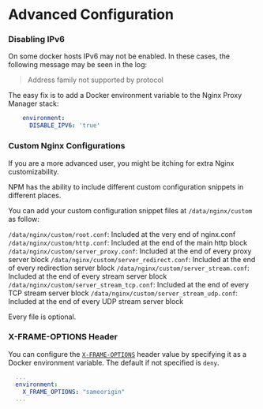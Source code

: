 # Advanced Configuration

### Disabling IPv6

On some docker hosts IPv6 may not be enabled. In these cases, the following message may be seen in the log:

> Address family not supported by protocol

The easy fix is to add a Docker environment variable to the Nginx Proxy Manager stack:

```yml
    environment:
      DISABLE_IPV6: 'true'
```


### Custom Nginx Configurations

If you are a more advanced user, you might be itching for extra Nginx customizability.

NPM has the ability to include different custom configuration snippets in different places.

You can add your custom configuration snippet files at `/data/nginx/custom` as follow:

`/data/nginx/custom/root.conf`: Included at the very end of nginx.conf
`/data/nginx/custom/http.conf`: Included at the end of the main http block
`/data/nginx/custom/server_proxy.conf`: Included at the end of every proxy server block
`/data/nginx/custom/server_redirect.conf`: Included at the end of every redirection server block
`/data/nginx/custom/server_stream.conf`: Included at the end of every stream server block
`/data/nginx/custom/server_stream_tcp.conf`: Included at the end of every TCP stream server block
`/data/nginx/custom/server_stream_udp.conf`: Included at the end of every UDP stream server block

Every file is optional.


### X-FRAME-OPTIONS Header

You can configure the [`X-FRAME-OPTIONS`](https://developer.mozilla.org/en-US/docs/Web/HTTP/Headers/X-Frame-Options) header
value by specifying it as a Docker environment variable. The default if not specified is `deny`.

```yml
  ...
  environment:
    X_FRAME_OPTIONS: "sameorigin"
  ...
```
